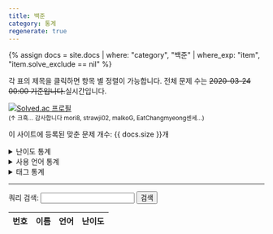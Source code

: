 ```yaml
---
title: 백준
category: 통계
regenerate: true
---
```


<script>
    var diffs = [
        "bronze",
        "silver",
        "gold",
        "platinum",
        "diamond",
        "ruby"
    ];
    var diff_names = [
        "Bronze",
        "Silver",
        "Gold",
        "Platinum",
        "Diamond",
        "Ruby"
    ];
    var roman = ["V", "IV", "III", "II", "I"];

    window.onload = async function(){
        // difficulty
        var diff_data = await(await fetch("https://api.solved.ac/v2/users/problem_stats.json?id=orb_h")).json();
        var prob_diff = document.getElementById("prob_diff").children[1];

        diff_data = diff_data.result;

        for(i = 0; i < diff_data.length; i++){
            var row = prob_diff.insertRow(-1);
            var data = diff_data[i];

            if(diff_data[i].level === 0){
                row.insertCell(-1).innerHTML = '<div class="diff_unrated"><span style="display:none;">41</span>&#65311; Unrated</div>';
            }else{
                row.insertCell(-1).innerHTML = '<div class="diff_' + diffs[Math.floor((data.level - 1) / 5)] + '"><span style="display:none;">' + (41 - diff_data[i].level) + '</span> ' + String.fromCharCode(9311 + (5 - ((data.level - 1) % 5))) + ' ' + diff_names[Math.floor((data.level - 1) / 5)] + ' ' + roman[(data.level - 1) % 5]; + '</div>';
            }
            row.insertCell(-1).innerHTML = diff_data[i].problems;
            row.insertCell(-1).innerHTML = diff_data[i].solved;
            row.insertCell(-1).innerHTML = diff_data[i].solved_exp_sum;
        }

        // tag
        var tag_data = await(await fetch("https://api.solved.ac/v2/users/top_tags.json?id=orb_h")).json();
        var prob_tag = document.getElementById("prob_tag").children[1];

        tag_data = tag_data.result;

        for(i = 0; i < tag_data.length; i++){
            var row = prob_tag.insertRow(-1);

            row.insertCell(-1).innerHTML = tag_data[i].full_name_ko;
            row.insertCell(-1).innerHTML = tag_data[i].solved;
            row.insertCell(-1).innerHTML = tag_data[i].solved_exp_sum;
        }
    }
</script>

{% assign docs = site.docs | where: "category", "백준" | where_exp: "item", "item.solve_exclude == nil" %}

각 표의 제목을 클릭하면 항목 별 정렬이 가능합니다. 전체 문제 수는 ~~2020-03-24 00:00 기준입니다.~~실시간입니다.

[![Solved.ac
프로필](http://mazassumnida.wtf/api/v2/generate_badge?boj=orb_h)](https://solved.ac/orb_h)
<br/><small>(↑ 크흑... 감사합니다 mori8, strawji02, malkoG, EatChangmyeong센세...)</small>

이 사이트에 등록된 맞춘 문제 개수: {{ docs.size }}개

<details>
<summary>난이도 통계</summary>
<table id="prob_diff">
    <thead>
        <tr>
            <th onclick="sortTable(0,'prob_diff')">난이도</th>
            <th onclick="sortTable(1,'prob_diff')" class="num_col">전체 문제 수</th>
            <th onclick="sortTable(2,'prob_diff')" class="num_col">푼 문제 수</th>
            <th onclick="sortTable(3,'prob_diff')" class="num_col">얻은 경험치</th>
        </tr>
    </thead>
    <tbody>
    </tbody>
</table>
</details>

<details>
<summary>사용 언어 통계</summary>
<table id="prob_lang">
    <thead>
        <tr>
            <th onclick="sortTable(0,'prob_lang')">사용 언어</th>
            <th onclick="sortTable(1,'prob_lang')" class="num_col">푼 문제 수</th>
        </tr>
    </thead>
    <tbody>
        {% for lang in site.data.languages %}
        <tr>
            <td class="lang_{{ lang[1].class }}">{{ lang[0] }}</td>
            <td>{{ docs | where: "solve_lang", lang[0] | size }}</td>
        </tr>
        {% endfor %}
    </tbody>
</table>
</details>

<details>
<summary>태그 통계</summary>
<table id="prob_tag">
    <thead>
        <tr>
            <th onclick="sortTable(0,'prob_tag')">태그</th>
            <th onclick="sortTable(1,'prob_tag')" class="num_col">푼 문제 수</th>
            <th onclick="sortTable(2,'prob_tag')" class="num_col">얻은 경험치</th>
        </tr>
    </thead>
    <tbody>
    </tbody>
</table>
</details>

---

쿼리 검색: <input type="text" id="search" /> <button onclick="query_search()">검색</button>

<table id="prob_search">
    <thead>
        <tr>
            <th onclick="sortTable(0,'prob_search')" class="num_col">번호</th>
            <th onclick="sortTable(1,'prob_search')">이름</th>
            <th onclick="sortTable(2,'prob_search')">언어</th>
            <th onclick="sortTable(3,'prob_search')">난이도</th>
        </tr>
    </thead>
    <tbody>
    </tbody>
</table>

<script src="{{ site.baseurl }}/scripts/sort.js" charset="utf-8"></script>
<script src="{{ site.baseurl }}/scripts/nojam_search.js" charset="utf-8"></script>
